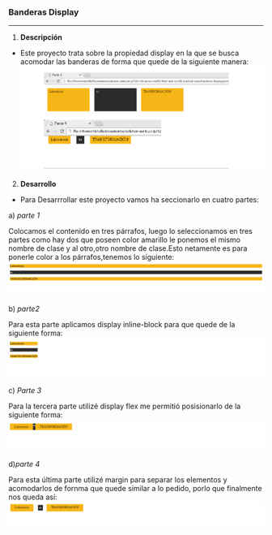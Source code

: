 ### Banderas Display ###
*************************************************************
1. **Descripción**

 * Este proyecto trata sobre la propiedad display en la que se busca acomodar las banderas de forma que quede de la siguiente manera:
 ![objetivo final](assets/images/producto_final.png)

2. **Desarrollo**


 * Para Desarrrollar este proyecto vamos ha seccionarlo en cuatro partes:

  a) _parte 1_

   Colocamos el contenido en tres párrafos, luego lo seleccionamos en tres partes como hay dos que poseen color amarillo le ponemos el mismo nombre de clase y al otro,otro nombre de clase.Esto netamente es para ponerle color a los párrafos,tenemos lo siguiente:
   ![primera parte](assets/images/primera_parte.png)

  b) _parte2_

   Para esta parte  aplicamos display inline-block para que quede de la siguiente forma:
   ![segunda parte](assets/images/segunda_parte.png)

  c) _Parte 3_

  Para la tercera parte utilizé display flex me permitió posisionarlo de la siguiente forma:![Tercera Parte](assets/images/tercera_parte.png)

  d)_parte 4_

  Para esta última parte utilizé margin para separar los elementos y acomodarlos de fornma que quede similar a lo pedido, porlo que finalmente nos queda así:![cuarta Parte](assets/images/cuarta_parte.png)
